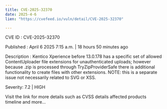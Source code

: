 ```yaml
---
title: CVE-2025-32370
date: 2025-4-6
lien: "https://cvefeed.io/vuln/detail/CVE-2025-32370"

---
```


CVE ID : CVE-2025-32370

Published :  April 6
2025
7:15 a.m. | 18 hours
50 minutes ago

Description : Kentico Xperience before 13.0.178 has a specific set of allowed ContentUploader file extensions for unauthenticated uploads; however
because .zip is processed through TryZipProviderSafe
there is additional functionality to create files with other extensions. NOTE: this is a separate issue not necessarily related to SVG or XSS.

Severity: 7.2 | HIGH

Visit the link for more details
such as CVSS details
affected products
timeline
and more...
